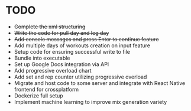 # TODO

- ~~Complete the xml structuring~~
- ~~Write the code for pull day and leg day~~
- ~~Add console messages and press Enter to continue feature~~
- Add multiple days of workouts creation on input feature
- Setup code for ensuring successful write to file
- Bundle into executable
- Set up Google Docs integration via API
- Add progressive overload chart
- Add set and rep counter utilizing progressive overload
- Migrate and host code to some server and integrate with React Native frontend for crossplatform
- Dockerize full setup
- Implement machine learning to improve mix generation variety
